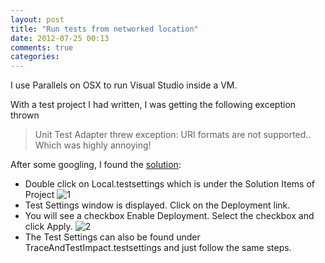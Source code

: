 ```yaml
---
layout: post
title: "Run tests from networked location"
date: 2012-07-25 00:13
comments: true
categories: 
---
```

I use Parallels on OSX to run Visual Studio inside a VM.

With a test project I had written, I was getting the following exception thrown
> Unit Test Adapter threw exception: URI formats are not supported..
Which was highly annoying!

After some googling, I found the <a href="http://www.seleniumwiki.com/visual-studio-2010/unit-test-adapter-threw-exceptionuri-formats-are-not-supported/">solution</a>:

* Double click on Local.testsettings which is under the Solution Items of Project ![1] 
* Test Settings window is displayed. Click on the Deployment link.
* You will see a checkbox Enable Deployment. Select the checkbox and click Apply. ![2]
* The Test Settings can also be found under TraceAndTestImpact.testsettings and just follow the same steps.

[1]: http://i.imgur.com/Ip6YP.png
[2]: http://i.imgur.com/c1lUG.png